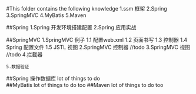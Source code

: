 #This folder contains the following knowledge
    1.ssm 框架
    2.Spring
    3.SpringMVC
    4.MyBatis
    5.Maven
   
##Spring 
    1.Spring 开发环境搭建配置
    2.Spring 应用实战
    
##SpringMVC
    1.SpringMVC 例子
        1.1 配置web.xml
        1.2 页面书写
        1.3 控制器
        1.4 Spring 配置文件
        1.5 JSTL 视图
    2.SpringMVC 控制器
        //todo
    3.SpringMVC 视图
        //todo
    4.拦截器
        
    5.数据验证
    
##Spring 操作数据库
     lot of things to do  
##MyBatis 
    lot of things to do too
##Maven
     lot of things to do too
    
    
        